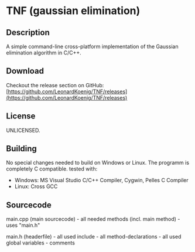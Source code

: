 # TNF (gaussian elimination)

## Description

A simple command-line cross-platform implementation of the Gaussian elimination algorithm in C/C++.

## Download

Checkout the release section on GitHub:
[https://github.com/LeonardKoenig/TNF/releases](https://github.com/LeonardKoenig/TNF/releases)

## License

UNLICENSED.

## Building

No special changes needed to build on Windows or Linux. The programm is completely C compatible.
tested with:
 -  Windows: MS Visual Studio C/C++ Compiler, Cygwin, Pelles C Compiler
 -  Linux: Cross GCC

## Sourcecode

main.cpp (main sourcecode)
        - all needed methods (incl. main method)
        - uses "main.h"

main.h (headerfile)
        - all used include
        - all method-declarations
        - all used global variables
        - comments

